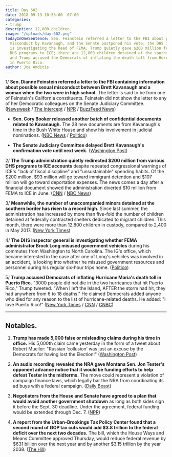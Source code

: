 ```yaml
---
title: Day 602
date: 2018-09-13 10:53:00 -07:00
categories:
- trump
description: 12,800 children.
image: "/uploads/day-602.png"
todayInOneSentence: Sen. Feinstein referred a letter to the FBI about potential sexual
  misconduct by Kavanaugh, and the Senate postponed his vote; the DHS inspector general
  is investigating the head of FEMA; Trump quietly gave $200 million from various
  DHS programs to ICE; there are 12,800 children detained at the southern border;
  and Trump accused the Democrats of inflating the death toll from Hurricane Maria
  in Puerto Rico.
author: Joe Amditis
---
```


1/ **Sen. Dianne Feinstein referred a letter to the FBI containing information about possible sexual misconduct between Brett Kavanaugh and a woman when the two were in high school.** The letter is said to be from one of Feinstein's California constituents. Feinstein did not show the letter to any of her Democratic colleagues on the Senate Judiciary Committee.  ([Newsweek](https://www.newsweek.com/brett-kavanaugh-accused-sexual-misconduct-1120385) / [The Intercept](https://theintercept.com/2018/09/12/brett-kavanaugh-confirmation-dianne-feinstein/) / [NPR](https://www.npr.org/2018/09/13/647511365/democrats-refer-kavanaugh-allegations-to-fbi-deepening-divide-over-his-nominatio) / [BuzzFeed News](https://www.buzzfeednews.com/article/lissandravilla/senate-democrats-have-sent-a-secret-letter-about-brett))

* **Sen. Cory Booker released another batch of confidential documents related to Kavanaugh.** The 28 new documents are from Kavanaugh's time in the Bush White House and show his involvement in judicial nominations. ([NBC News](https://www.nbcnews.com/politics/supreme-court/sen-cory-booker-releases-28-new-documents-related-kavanaugh-n909101) / [Politico](https://www.politico.com/story/2018/09/12/kavanaugh-emails-controversial-nomination-817798))

* **The Senate Judiciary Committee delayed Brett Kavanaugh's confirmation vote until next week.** ([Washington Post](https://www.washingtonpost.com/politics/senate-committee-delays-vote-on-kavanaugh-nomination-until-next-week/2018/09/13/726bdb7e-b758-11e8-b79f-f6e31e555258_story.html?utm_term=.91358e615005))

2/ **The Trump administration quietly redirected $200 million from various DHS programs to ICE accounts** despite repeated congressional warnings of ICE's "lack of fiscal discipline" and "unsustainable" spending habits. Of the $200 million, $93 million will go toward immigrant detention and $107 million will go toward deportation expenses. The news comes a day after a financial document showed the administration diverted $10 million from FEMA to ICE in June. ([CNN](https://www.cnn.com/2018/09/12/politics/ice-more-money-fema-dhs/index.html) / [NBC News](https://www.nbcnews.com/politics/immigration/dhs-transferred-169-million-other-programs-ice-migrant-detention-n909016))

3/ **Meanwhile, the number of unaccompanied minors detained at the southern border has risen to a record high.** Since last summer, the administration has increased by more than five-fold the number of children detained at federally contracted shelters dedicated to migrant children. This month, there were more than 12,800 children in custody, compared to 2,400 in May 2017. ([New York Times](https://www.nytimes.com/2018/09/12/us/migrant-children-detention.html))

4/ **The DHS inspector general is investigating whether FEMA administrator Brock Long misused government vehicles** during his commutes from Washington to North Carolina. The IG's office, which became interested in the case after one of Long's vehicles was involved in an accident, is looking into whether he misused government resources and personnel during his regular six-hour trips home. ([Politico](https://www.politico.com/story/2018/09/13/trump-fema-administrator-under-investigation-821231))

5/ **Trump accused Democrats of inflating Hurricane Maria's death toll in Puerto Rico.** "3000 people did not die in the two hurricanes that hit Puerto Rico," Trump tweeted. "When I left the Island, AFTER the storm had hit, they had anywhere from 6 to 18 deaths." He claimed Democrats added anyone who died for any reason to the list of hurricane-related deaths. He added: "I love Puerto Rico!"  ([New York Times](https://www.nytimes.com/2018/09/13/us/politics/trump-denies-puerto-rico-death-roll.html) / [CNN](https://www.cnn.com/2018/09/13/politics/trump-puerto-rico-death-toll/index.html) / [CNBC](https://www.cnbc.com/2018/09/13/trump-says-3000-people-did-not-die-in-puerto-rico-hurricanes.html))

---

## Notables.

1. **Trump has made 5,000 false or misleading claims during his time in office.** His 5,000th claim came yesterday in the form of a tweet about Robert Mueller: "Russian ‘collusion’ was just an excuse by the Democrats for having lost the Election!" ([Washington Post](https://www.washingtonpost.com/politics/2018/09/13/president-trump-has-made-more-than-false-or-misleading-claims/?utm_term=.8466acbd68c3))

2. **An audio recording revealed the NRA gave Montana Sen. Jon Tester's opponent advance notice that it would be funding efforts to help defeat Tester in the midterms.** The move could represent a violation of campaign finance laws, which legally bar the NRA from coordinating its ad buys with a federal campaign. ([Daily Beast](https://www.thedailybeast.com/exclusive-audio-reveals-potentially-illegal-coordination-between-nra-and-montana-senate-hopeful-matt-rosendale))

3. **Negotiators from the House and Senate have agreed to a plan that would avoid another government shutdown** as long as both sides sign it before the Sept. 30 deadline. Under the agreement, federal funding would be extended through Dec. 7. ([NPR](https://www.npr.org/2018/09/13/647493498/house-and-senate-negotiators-strike-deal-to-avoid-shutdown-threat))

4. **A report from the Urban-Brookings Tax Policy Center found that a second round of GOP tax cuts would add $3.8 trillion to the federal deficit over the next two decades.** The bill, which the House Ways and Means Committee approved Thursday, would reduce federal revenue by $631 billion over the next year and by another $3.15 trillion by the year 2038. ([The Hill](http://thehill.com/policy/finance/domestic-taxes/406584-new-report-finds-second-round-of-gop-tax-cuts-would-add-38))